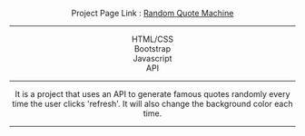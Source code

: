<div align="center">

Project Page Link : <a href="https://daydreamygithubhost.github.io/RandomQuoteMachine/">Random Quote Machine</a>
<hr>
HTML/CSS<br>
Bootstrap<br>
Javascript<br>
API<br>
<hr>
It is a project that uses an API to generate famous quotes randomly every time the user clicks 'refresh'. It will also change the background color each time.
<hr>

</div>
